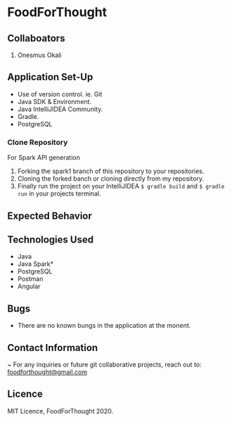 # FoodForThought

## Collaboators
 1. Onesmus Okali
 
 
 ## Application Set-Up
- Use of version control. ie. Git
- Java SDK & Environment.
- Java IntelliJIDEA Community.
- Gradle.
- PostgreSQL

### Clone Repository
For Spark API generation
1. Forking the spark1 branch of this repository to your repositories.
2. Cloning the forked banch or cloning directly from my repository.
3. Finally run the project on your IntelliJIDEA `$ gradle build` and `$ gradle run` in your projects terminal.
## Expected Behavior


## Technologies Used
- Java
- Java Spark*
- PostgreSQL
- Postman
- Angular

## Bugs 
- There are no known bungs in the application at the monent.

## Contact Information
~ For any inquiries or future git collaborative projects, reach out to:
foodforthought@gmail.com

## Licence
MIT Licence, FoodForThought 2020.

